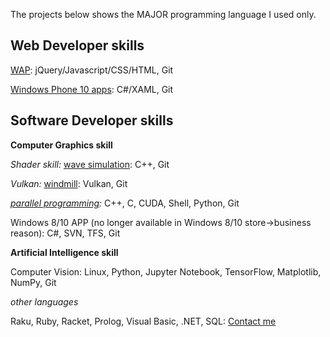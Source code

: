 The projects below shows the MAJOR programming language I used only. 

## Web Developer skills

[WAP](https://mo.sci99.com): jQuery/Javascript/CSS/HTML, Git

[Windows Phone 10 apps](https://bit.ly/3osi9tc): C#/XAML, Git

## Software Developer skills

**Computer Graphics skill**

*Shader skill:* [wave simulation](https://media.oregonstate.edu/media/t/1_691hlz8u): C++, Git

*Vulkan:* [windmill](https://media.oregonstate.edu/media/t/0_vfdrmvbe): Vulkan, Git

*[parallel programming](https://github.com/osuyuanqi/CS575):* C++, C, CUDA, Shell, Python, Git

Windows 8/10 APP (no longer available in Windows 8/10 store->business reason): C#, SVN, TFS, Git

**Artificial Intelligence skill**

Computer Vision: Linux, Python, Jupyter Notebook, TensorFlow, Matplotlib, NumPy, Git

*other languages*

Raku, Ruby, Racket, Prolog, Visual Basic, .NET, SQL: [Contact me](mailto:yuanqingxiao@outlook.com)
